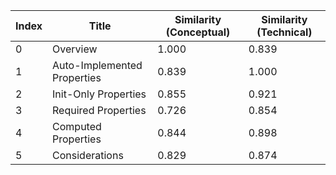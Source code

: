 | Index | Title | Similarity (Conceptual) | Similarity (Technical) |
|-------|-------|-------------------------|------------------------|
| 0 | Overview | 1.000 | 0.839 |
| 1 | Auto-Implemented Properties | 0.839 | 1.000 |
| 2 | Init-Only Properties | 0.855 | 0.921 |
| 3 | Required Properties | 0.726 | 0.854 |
| 4 | Computed Properties | 0.844 | 0.898 |
| 5 | Considerations | 0.829 | 0.874 |

